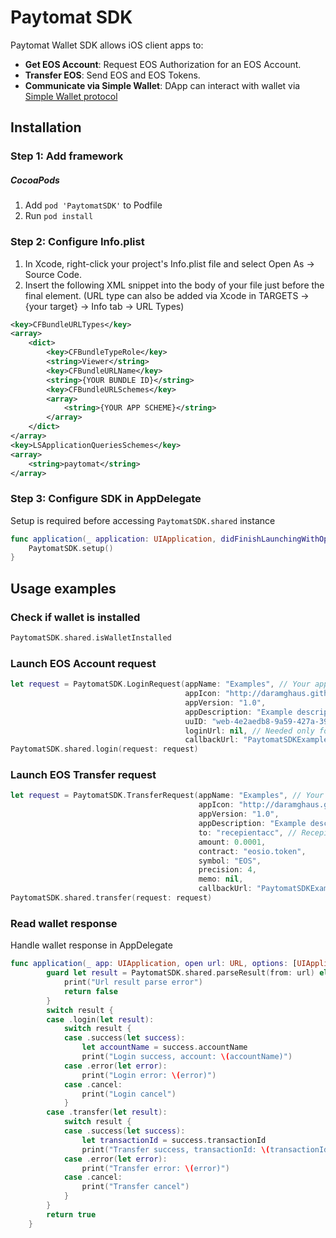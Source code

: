 Paytomat SDK   
==============
Paytomat Wallet SDK allows iOS client apps to:
- **Get EOS Account**: Request EOS Authorization for an EOS Account.
- **Transfer EOS**: Send EOS and EOS Tokens.
- **Communicate via Simple Wallet**: DApp can interact with wallet via [Simple Wallet protocol](https://github.com/southex/SimpleWallet/blob/master/README_en.md)
 
## Installation
### Step 1: Add framework 
##### CocoaPods
1. Add `pod 'PaytomatSDK'` to Podfile
2. Run `pod install`
### Step 2: Configure Info.plist 
1. In Xcode, right-click your project's Info.plist file and select Open As -> Source Code.
2. Insert the following XML snippet into the body of your file just before the final </dict> element. (URL type can also be added via Xcode in TARGETS -> {your target} -> Info tab -> URL Types)
```xml
<key>CFBundleURLTypes</key>
<array>
    <dict>
        <key>CFBundleTypeRole</key>
        <string>Viewer</string>
        <key>CFBundleURLName</key>
        <string>{YOUR BUNDLE ID}</string>
        <key>CFBundleURLSchemes</key>
        <array>
            <string>{YOUR APP SCHEME}</string>
        </array>
    </dict>
</array>
<key>LSApplicationQueriesSchemes</key>
<array>
    <string>paytomat</string>
</array>
```
### Step 3: Configure SDK in AppDelegate
Setup is required before accessing `PaytomatSDK.shared` instance
```swift
func application(_ application: UIApplication, didFinishLaunchingWithOptions launchOptions: [UIApplication.LaunchOptionsKey: Any]?) -> Bool {
    PaytomatSDK.setup()
}
```

## Usage examples

### Check if wallet is installed
```swift
PaytomatSDK.shared.isWalletInstalled
```

### Launch EOS Account request
```swift
let request = PaytomatSDK.LoginRequest(appName: "Examples", // Your app name
                                       appIcon: "http://daramghaus.github.io/icontester/images/iTunesArtwork.png",
                                       appVersion: "1.0",
                                       appDescription: "Example description", // Your app description
                                       uuID: "web-4e2aedb8-9a59-427a-3971-43b6b5a06dab", // Needed only for Simple Wallet protocol
                                       loginUrl: nil, // Needed only for Simple Wallet protocol
                                       callbackUrl: "PaytomatSDKExamples://eos.io") // URL scheme of your app
PaytomatSDK.shared.login(request: request)
```

### Launch EOS Transfer request
```swift
let request = PaytomatSDK.TransferRequest(appName: "Examples", // Your app name
                                          appIcon: "http://daramghaus.github.io/icontester/images/iTunesArtwork.png",
                                          appVersion: "1.0",
                                          appDescription: "Example description", // Your app description
                                          to: "recepientacc", // Recepient account name
                                          amount: 0.0001,
                                          contract: "eosio.token",
                                          symbol: "EOS",
                                          precision: 4,
                                          memo: nil,
                                          callbackUrl: "PaytomatSDKExamples://eos.io")  // URL scheme of your app
PaytomatSDK.shared.transfer(request: request)
```
### Read wallet response 
Handle wallet response in AppDelegate
```swift
func application(_ app: UIApplication, open url: URL, options: [UIApplication.OpenURLOptionsKey : Any] = [:]) -> Bool {
        guard let result = PaytomatSDK.shared.parseResult(from: url) else {
            print("Url result parse error")
            return false
        }
        switch result {
        case .login(let result):
            switch result {
            case .success(let success):
                let accountName = success.accountName
                print("Login success, account: \(accountName)")
            case .error(let error):
                print("Login error: \(error)")
            case .cancel:
                print("Login cancel")
            }
        case .transfer(let result):
            switch result {
            case .success(let success):
                let transactionId = success.transactionId
                print("Transfer success, transactionId: \(transactionId)")
            case .error(let error):
                print("Transfer error: \(error)")
            case .cancel:
                print("Transfer cancel")
            }
        }
        return true
    }
```
